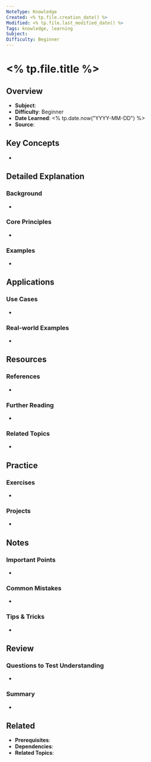 ```yaml
---
NoteType: Knowledge
Created: <% tp.file.creation_date() %>
Modified: <% tp.file.last_modified_date() %>
Tags: knowledge, learning
Subject: 
Difficulty: Beginner
---
```


# <% tp.file.title %>

## Overview
- **Subject**: 
- **Difficulty**: Beginner
- **Date Learned**: <% tp.date.now("YYYY-MM-DD") %>
- **Source**: 

## Key Concepts
- 

## Detailed Explanation
### Background
- 

### Core Principles
- 

### Examples
- 

## Applications
### Use Cases
- 

### Real-world Examples
- 

## Resources
### References
- 

### Further Reading
- 

### Related Topics
- 

## Practice
### Exercises
- 

### Projects
- 

## Notes
### Important Points
- 

### Common Mistakes
- 

### Tips & Tricks
- 

## Review
### Questions to Test Understanding
- 

### Summary
- 

## Related
- **Prerequisites**: 
- **Dependencies**: 
- **Related Topics**:
